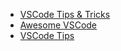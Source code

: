 * [VSCode Tips & Tricks](https://github.com/microsoft/vscode-tips-and-tricks)
* [Awesome VSCode](https://github.com/viatsko/awesome-vscode)
* [VSCode Tips](https://github.com/tstringer/vscode-tips)

